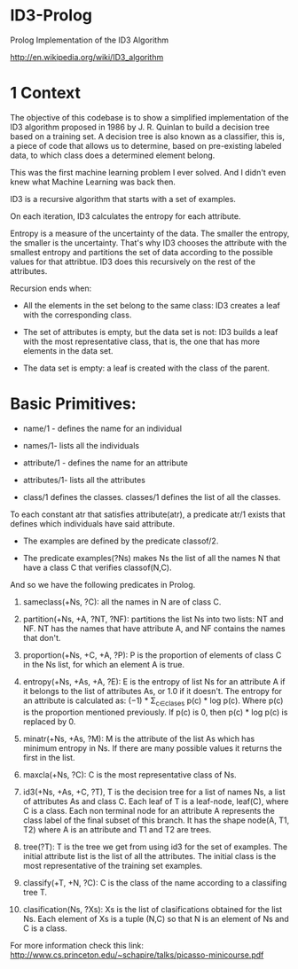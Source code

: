 # ID3-Prolog
Prolog Implementation of the ID3 Algorithm

http://en.wikipedia.org/wiki/ID3_algorithm

# 1 Context

The objective of this codebase is to show a simplified implementation of the ID3 algorithm proposed in 1986 by J. R. Quinlan to build a decision tree based on a training set.
A decision tree is also known as a classifier, this is, a piece of code that allows us to determine, based on pre-existing labeled data, to which class does a determined element belong.

This was the first machine learning problem I ever solved. And I didn't even knew what Machine Learning was back then.

ID3 is a recursive algorithm that starts with a set of examples.

On each iteration, ID3 calculates the entropy for each attribute.

Entropy is a measure of the uncertainty of the data. The smaller the entropy, the smaller is the uncertainty.
That's why ID3 chooses the attribute with the smallest entropy and partitions the set of data according to the possible values for that attribtue. ID3 does this recursively on the rest of the attributes. 

Recursion ends when:

* All the elements in the set belong to the same class: ID3 creates a leaf with the corresponding class.

* The set of attributes is empty, but the data set is not: ID3 builds a leaf with the most representative class, that is, the one that has more elements in the data set.

* The data set is empty: a leaf is created with the class of the parent.

# Basic Primitives:

* name/1 - defines the name for an individual

* names/1- lists all the individuals

* attribute/1 - defines the name for an attribute

* attributes/1- lists all the attributes

* class/1 defines the classes. classes/1 defines the list of all the classes.

To each constant atr that satisfies attribute(atr), a predicate atr/1 exists that defines which individuals have said attribute.

* The examples are defined by the predicate classof/2.

* The predicate examples(?Ns) makes Ns the list of all the names N that have a class C that verifies classof(N,C).

And so we have the following predicates in Prolog.

1. sameclass(+Ns, ?C): all the names in N are of class C.
2. partition(+Ns, +A, ?NT, ?NF): partitions the list Ns into two lists: NT and NF. NT has the names that have attribute A, and NF contains the names that don't.
3. proportion(+Ns, +C, +A, ?P): P is the proportion of elements of class C in the Ns list, for which  an element A is true.
4. entropy(+Ns, +As, +A, ?E): E is the entropy of list Ns for an attribute A if it belongs to the list of attributes As, or 1.0 if it doesn't. The entropy for an attribute is calculated as: (−1) * Σ<sub>c∈clases</sub> p(c) * log p(c). Where p(c) is the proportion mentioned previously. If p(c) is 0, then p(c) * log p(c) is replaced by 0.
5. minatr(+Ns, +As, ?M): M is the attribute of the list As which has minimum entropy in Ns. If there are many possible values it returns the first in the list.
6. maxcla(+Ns, ?C): C is the most representative class of Ns.

7. id3(+Ns, +As, +C, ?T), T is the decision tree for a list of names Ns, a list of attributes As and class C. Each leaf of T is a leaf-node, leaf(C), where C is a class. Each non terminal node for an attribute A represents the class label of the final subset of this branch. It has the shape node(A, T1, T2) where A is an attribute and T1 and T2 are trees.

8. tree(?T): T is the tree we get from using id3 for the set of examples. The initial attribute list is the list of all the attributes. The initial class is the most representative of the training set examples.

9. classify(+T, +N, ?C): C is the class of the name according to a classifing tree T.

10. clasification(Ns, ?Xs): Xs is the list of clasifications obtained for the list Ns. Each element of Xs is a tuple (N,C) so that N is an element of Ns and C is a class.

For more information check this link: http://www.cs.princeton.edu/~schapire/talks/picasso-minicourse.pdf
